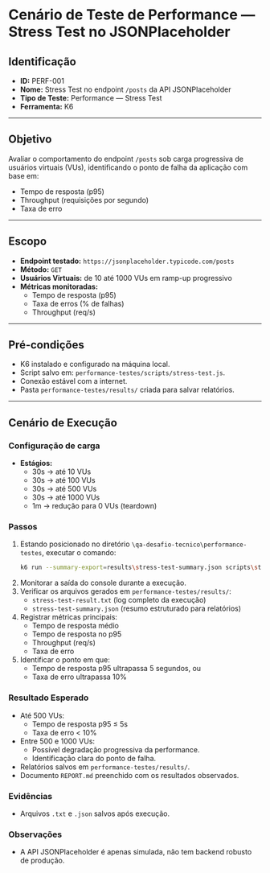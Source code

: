 # Cenário de Teste de Performance — Stress Test no JSONPlaceholder

## Identificação
- **ID:** PERF-001
- **Nome:** Stress Test no endpoint `/posts` da API JSONPlaceholder
- **Tipo de Teste:** Performance — Stress Test
- **Ferramenta:** K6

---

## Objetivo
Avaliar o comportamento do endpoint `/posts` sob carga progressiva de usuários virtuais (VUs), identificando o ponto de falha da aplicação com base em:
- Tempo de resposta (p95)
- Throughput (requisições por segundo)
- Taxa de erro

---

## Escopo
- **Endpoint testado:** `https://jsonplaceholder.typicode.com/posts`
- **Método:** `GET`
- **Usuários Virtuais:** de 10 até 1000 VUs em ramp-up progressivo
- **Métricas monitoradas:**
  - Tempo de resposta (p95)
  - Taxa de erros (% de falhas)
  - Throughput (req/s)

---

## Pré-condições
- K6 instalado e configurado na máquina local.
- Script salvo em: `performance-testes/scripts/stress-test.js`.
- Conexão estável com a internet.
- Pasta `performance-testes/results/` criada para salvar relatórios.

---

## Cenário de Execução
### Configuração de carga
- **Estágios:**
  - 30s → até 10 VUs
  - 30s → até 100 VUs
  - 30s → até 500 VUs
  - 30s → até 1000 VUs
  - 1m → redução para 0 VUs (teardown)

### Passos
1. Estando posicionado no diretório `\qa-desafio-tecnico\performance-testes`, executar o comando:
   ```bash
   k6 run --summary-export=results\stress-test-summary.json scripts\stress-test.js > results\stress-test-result.txt

2. Monitorar a saída do console durante a execução.
3. Verificar os arquivos gerados em `performance-testes/results/`:
   - `stress-test-result.txt` (log completo da execução)
   - `stress-test-summary.json` (resumo estruturado para relatórios)
4. Registrar métricas principais:
   - Tempo de resposta médio
   - Tempo de resposta no p95
   - Throughput (req/s)
   - Taxa de erro
5. Identificar o ponto em que:
   - Tempo de resposta p95 ultrapassa 5 segundos, ou
   - Taxa de erro ultrapassa 10%

### Resultado Esperado
- Até 500 VUs:
  - Tempo de resposta p95 ≤ 5s
  - Taxa de erro < 10%
- Entre 500 e 1000 VUs:
  - Possível degradação progressiva da performance.
  - Identificação clara do ponto de falha.
- Relatórios salvos em `performance-testes/results/`.
- Documento `REPORT.md` preenchido com os resultados observados.

### Evidências

- Arquivos `.txt` e `.json` salvos após execução.

### Observações

- A API JSONPlaceholder é apenas simulada, não tem backend robusto de produção.